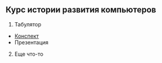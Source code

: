 ## Курс истории развития компьютеров
1. Табулятор
* [Конспект](https://github.com/teacher57/history_of_computers/notes/tabulating_machine.md)
* Презентация
2. Еще что-то
